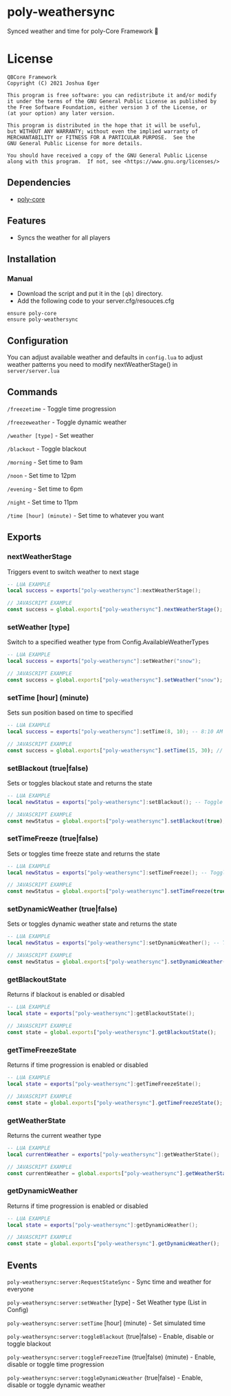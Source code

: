# poly-weathersync
Synced weather and time for poly-Core Framework :sunrise:

# License

    QBCore Framework
    Copyright (C) 2021 Joshua Eger

    This program is free software: you can redistribute it and/or modify
    it under the terms of the GNU General Public License as published by
    the Free Software Foundation, either version 3 of the License, or
    (at your option) any later version.

    This program is distributed in the hope that it will be useful,
    but WITHOUT ANY WARRANTY; without even the implied warranty of
    MERCHANTABILITY or FITNESS FOR A PARTICULAR PURPOSE.  See the
    GNU General Public License for more details.

    You should have received a copy of the GNU General Public License
    along with this program.  If not, see <https://www.gnu.org/licenses/>


## Dependencies
- [poly-core](https://github.com/qbcore-framework/poly-core)

## Features
- Syncs the weather for all players

## Installation
### Manual
- Download the script and put it in the `[qb]` directory.
- Add the following code to your server.cfg/resouces.cfg
```
ensure poly-core
ensure poly-weathersync
```

## Configuration
You can adjust available weather and defaults in `config.lua`
to adjust weather patterns you need to modify nextWeatherStage() in `server/server.lua`



## Commands

`/freezetime` - Toggle time progression

`/freezeweather` - Toggle dynamic weather

`/weather [type]` - Set weather

`/blackout` - Toggle blackout

`/morning` - Set time to 9am

`/noon` - Set time to 12pm

`/evening` - Set time to 6pm

`/night` - Set time to 11pm

`/time [hour] (minute)` - Set time to whatever you want

## Exports

### nextWeatherStage
Triggers event to switch weather to next stage
```lua
-- LUA EXAMPLE
local success = exports["poly-weathersync"]:nextWeatherStage();
```
```js
// JAVASCRIPT EXAMPLE
const success = global.exports["poly-weathersync"].nextWeatherStage();
```


### setWeather [type]
Switch to a specified weather type from Config.AvailableWeatherTypes
```lua
-- LUA EXAMPLE
local success = exports["poly-weathersync"]:setWeather("snow");
```
```js
// JAVASCRIPT EXAMPLE
const success = global.exports["poly-weathersync"].setWeather("snow");
```


### setTime [hour] (minute)
Sets sun position based on time to specified
```lua
-- LUA EXAMPLE
local success = exports["poly-weathersync"]:setTime(8, 10); -- 8:10 AM
```
```js
// JAVASCRIPT EXAMPLE
const success = global.exports["poly-weathersync"].setTime(15, 30); // 3:30PM
```


### setBlackout (true|false)
Sets or toggles blackout state and returns the state
```lua
-- LUA EXAMPLE
local newStatus = exports["poly-weathersync"]:setBlackout(); -- Toggle
```
```js
// JAVASCRIPT EXAMPLE
const newStatus = global.exports["poly-weathersync"].setBlackout(true); // Enable
```


### setTimeFreeze (true|false)
Sets or toggles time freeze state and returns the state
```lua
-- LUA EXAMPLE
local newStatus = exports["poly-weathersync"]:setTimeFreeze(); -- Toggle
```
```js
// JAVASCRIPT EXAMPLE
const newStatus = global.exports["poly-weathersync"].setTimeFreeze(true); // Enable
```


### setDynamicWeather (true|false)
Sets or toggles dynamic weather state and returns the state
```lua
-- LUA EXAMPLE
local newStatus = exports["poly-weathersync"]:setDynamicWeather(); -- Toggle
```
```js
// JAVASCRIPT EXAMPLE
const newStatus = global.exports["poly-weathersync"].setDynamicWeather(true); // Enable
```


### getBlackoutState
Returns if blackout is enabled or disabled
```lua
-- LUA EXAMPLE
local state = exports["poly-weathersync"]:getBlackoutState();
```
```js
// JAVASCRIPT EXAMPLE
const state = global.exports["poly-weathersync"].getBlackoutState();
```


### getTimeFreezeState
Returns if time progression is enabled or disabled
```lua
-- LUA EXAMPLE
local state = exports["poly-weathersync"]:getTimeFreezeState();
```
```js
// JAVASCRIPT EXAMPLE
const state = global.exports["poly-weathersync"].getTimeFreezeState();
```


### getWeatherState
Returns the current weather type
```lua
-- LUA EXAMPLE
local currentWeather = exports["poly-weathersync"]:getWeatherState();
```
```js
// JAVASCRIPT EXAMPLE
const currentWeather = global.exports["poly-weathersync"].getWeatherState();
```


### getDynamicWeather
Returns if time progression is enabled or disabled
```lua
-- LUA EXAMPLE
local state = exports["poly-weathersync"]:getDynamicWeather();
```
```js
// JAVASCRIPT EXAMPLE
const state = global.exports["poly-weathersync"].getDynamicWeather();
```


## Events


`poly-weathersync:server:RequestStateSync` - Sync time and weather for everyone

`poly-weathersync:server:setWeather` [type] - Set Weather type (List in Config)

`poly-weathersync:server:setTime` [hour] (minute) - Set simulated time

`poly-weathersync:server:toggleBlackout` (true|false) - Enable, disable or toggle blackout

`poly-weathersync:server:toggleFreezeTime` (true|false) (minute) - Enable, disable or toggle time progression

`poly-weathersync:server:toggleDynamicWeather` (true|false) - Enable, disable or toggle dynamic weather

